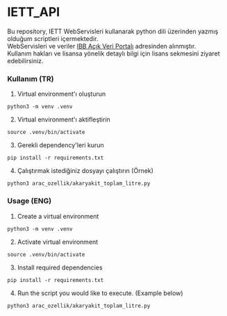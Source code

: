 # IETT_API
Bu repository, IETT WebServisleri kullanarak python dili üzerinden yazmış olduğum scriptleri içermektedir.  
WebServisleri ve veriler [IBB Açık Veri Portalı](https://data.ibb.gov.tr/) adresinden alınmıştır.  
Kullanım hakları ve lisansa yönelik detaylı bilgi için lisans sekmesini ziyaret edebilirsiniz.  


### Kullanım (TR)

1. Virtual environment'ı oluşturun  
```
python3 -m venv .venv
```
2. Virtual environment'ı aktifleştirin  
```
source .venv/bin/activate
```
3. Gerekli dependency'leri kurun  
```
pip install -r requirements.txt
```
4. Çalıştırmak istediğiniz dosyayı çalıştırın (Örnek)  
```
python3 arac_ozellik/akaryakit_toplam_litre.py
```

### Usage (ENG)

1. Create a virtual environment  
```
python3 -m venv .venv
```
2. Activate virtual environment  
```
source .venv/bin/activate
```
3. Install required dependencies  
```
pip install -r requirements.txt
```
4. Run the script you would like to execute. (Example below)  
```
python3 arac_ozellik/akaryakit_toplam_litre.py
```

